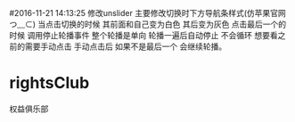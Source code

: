 #2016-11-21 14:13:25
修改unslider 主要修改切换时下方导航条样式(仿苹果官网 つ﹏⊂) 当点击切换的时候 其前面和自己变为白色 其后变为灰色 点击最后一个的时候 调用停止轮播事件 
整个轮播是单向 轮播一遍后自动停止 不会循环 想要看之前的需要手动点击 手动点击后 如果不是最后一个 会继续轮播。
# rightsClub
权益俱乐部

